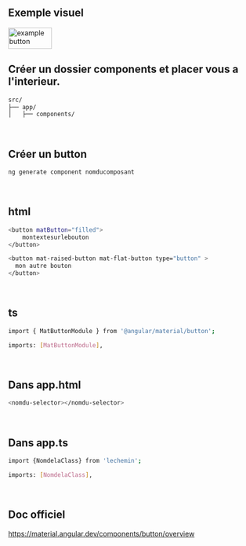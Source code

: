 ## Exemple visuel

<img width="89" height="43" alt="example button" src="https://github.com/user-attachments/assets/2d610d3f-e783-4dd7-8f0a-d126739cb02c" />

<br>

## Créer un dossier components et placer vous a l'interieur. 



```bash
src/
├── app/
│   ├── components/
```
<br>

## Créer un button

```bash
ng generate component nomducomposant
```

<br>

## html

```bash
<button matButton="filled">
	montextesurlebouton
</button>

<button mat-raised-button mat-flat-button type="button" >
  mon autre bouton
</button>

```

<br>

## ts 

```bash
import { MatButtonModule } from '@angular/material/button';

imports: [MatButtonModule],
```
<br>

## Dans app.html 

```bash
<nomdu-selector></nomdu-selector>
```
<br>

## Dans app.ts

```bash
import {NomdelaClass} from 'lechemin';

imports: [NomdelaClass],

```

<br>

## Doc officiel

https://material.angular.dev/components/button/overview


